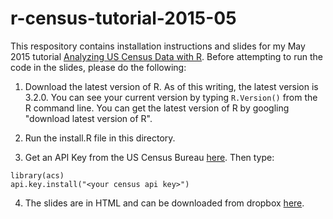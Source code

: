 # r-census-tutorial-2015-05

This respository contains installation instructions and slides for my May 2015 tutorial [Analyzing US Census Data with R](https://justanrblog.wordpress.com/2015/05/11/upcoming-tutorial-analyzing-us-census-data-in-r/). Before attempting to run the code in the slides, please do the following:

1. Download the latest version of R. As of this writing, the latest 
version is 3.2.0. You can see your current version by typing `R.Version()` from the R command line.
You can get the latest version of R by googling "download latest version
of R".

2. Run the install.R file in this directory.

3. Get an API Key from the US Census Bureau [here](http://api.census.gov/data/key_signup.html). Then type:
```
library(acs)
api.key.install("<your census api key>")
```
4. The slides are in HTML and can be downloaded from dropbox [here](https://www.dropbox.com/s/7ssojopulaetcnq/slides.html?dl=0).

